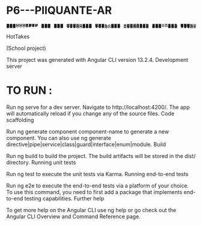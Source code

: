 # P6---PIIQUANTE-AR

<pre style="line-height:1px">
8888888b.  d8b d8b                                     888                                  
888   Y88b Y8P Y8P                                     888                                  
888    888                                             888                                  
888   d88P 888 888  .d88888 888  888  8888b.  88888b.  888888 .d88b.                        
8888888P"  888 888 d88" 888 888  888     "88b 888 "88b 888   d8P  Y8b                       
888        888 888 888  888 888  888 .d888888 888  888 888   88888888                       
888        888 888 Y88b 888 Y88b 888 888  888 888  888 Y88b. Y8b.                           
888        888 888  "Y88888  "Y88888 "Y888888 888  888  "Y888 "Y8888                        
                        888                                                                 
                        888                                                                 
                        888 </pre>

HotTakes

(School project)

This project was generated with Angular CLI version 13.2.4.
Development server

# TO RUN :

Run ng serve for a dev server. Navigate to http://localhost:4200/. The app will automatically reload if you change any of the source files.
Code scaffolding

Run ng generate component component-name to generate a new component. You can also use ng generate directive|pipe|service|class|guard|interface|enum|module.
Build

Run ng build to build the project. The build artifacts will be stored in the dist/ directory.
Running unit tests

Run ng test to execute the unit tests via Karma.
Running end-to-end tests

Run ng e2e to execute the end-to-end tests via a platform of your choice. To use this command, you need to first add a package that implements end-to-end testing capabilities.
Further help

To get more help on the Angular CLI use ng help or go check out the Angular CLI Overview and Command Reference page.
